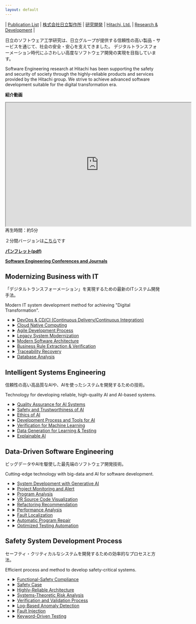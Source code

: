 ```yaml
---
layout: default
---
```


| [Publication List](publications.html) | [株式会社日立製作所](https://www.hitachi.co.jp/) | [研究開発](https://www.hitachi.co.jp/rd/index.html) | [Hitachi, Ltd.](https://www.hitachi.com/) | [Research & Development](https://www.hitachi.com/rd/index.html) |


日立のソフトウェア工学研究は、日立グループが提供する信頼性の高い製品・サービスを通じて、社会の安全・安心を支えてきました。
デジタルトランスフォーメーション時代にふさわしい高度なソフトウェア開発の実現を目指しています。

Software Engineering research at Hitachi has been supporting the safety and security of society through the highly-reliable products and services provided by the Hitachi group.
We strive to achieve advanced software development suitable for the digital transformation era.

**紹介動画**

<div>
<iframe width="600" height="400" src="https://www.youtube.com/embed/VV4KXtKip1o"></iframe>
</div>
再生時間：約5分

２分間バージョンは[こちら](https://www.youtube.com/watch?v=1RDdBRm3yco)です

**[パンフレット(pdf)](https://hitachi-dx-engineering-research.github.io/pdf/2024DXEngineering.pdf)**

**[Software Engineering Conferences and Journals](confAndJournals.html)**

## Modernizing Business with IT

「デジタルトランスフォーメーション」を実現するための最新のITシステム開発手法。

Modern IT system development method for achieving "Digital Transformation".

- <details><summary><u>DevOps & CD/CI (Continuous Delivery/Continuous Integration)</u></summary><p>DevOps & CI/CD (継続的インテグレーションと継続的デリバリー)</p><p>テスト自動化、統合、デプロイメントにより開発の合理化を進め、コラボレーションとデリバリーの速度を向上させます。</p><p>Streamlining development through automated testing, integration, and deployment, enhancing collaboration and delivery speed.</p></details>

- <details><summary><u>Cloud Native Computing</u></summary><p>クラウドネイティブ・コンピューティング</p><p>スケーラビリティ、耐障害性、効率性のため，クラウドサービスを活用したアプリケーションの構築とデプロイメントを支援します。</p><p>Building and deploying applications that leverage cloud services for scalability, resilience, and efficiency.</p></details>

- <details><summary><u>Agile Development Process</u></summary><p>アジャイル開発</p><p>反復的で顧客からのフィードバックを重視した、協調的なソフトウェア開発を行います。</p><p>Iterative and collaborative software development, emphasizing adaptability and customer feedback.</p></details>

- <details><summary><u>Legacy System Modernization</u></summary><p>レガシーシステムの近代化</p><p>レガシーシステムを最新の技術に変換し、機能を強化し、寿命を延ばします。</p><p>Transforming outdated systems to contemporary technologies, enhancing functionality, and extending lifespan.</p></details>

- <details><summary><u>Modern Software Architecture</u></summary><p>モダンソフトウェアアーキテクチャ</p><p>現代的なアーキテクチャパターンを用いて、拡張性、モジュール性、保守性の高いソフトウェア構造を設計します。</p><p>Designing scalable, modular, and maintainable software structures using contemporary architectural patterns.</p></details>

- <details><summary><u>Business Rule Extraction & Verification</u></summary><p>ビジネスルールの抽出と検証</p><p>正確なシステム表現とコンプライアンスのために、主要なビジネスルールを特定し、検証します。</p><p>Identifying and validating key business rules for accurate system representation and compliance.</p></details>

- <details><summary><u>Traceability Recovery</u></summary><p>トレーサビリティの回復</p><p>ソフトウェアアーティファクト間のリンクを再構築し、理解しやすさ、メンテナンス性、変更管理を強化します。</p><p>Re-establishing links between software artifacts to enhance understanding, maintenance, and change management.</p></details>

- <details><summary><u>Database Analysis</u></summary><p>データベース解析</p><p>最適な設計と効率的なデータ管理のためのデータベース構造とパフォーマンスを評価します。</p><p>Evaluating database structures and performance for optimized design and efficient data management.</p></details>


## Intelligent Systems Engineering

信頼性の高い高品質なAIや、AIを使ったシステムを開発するための技術。

Technology for developing reliable, high-quality AI and AI-based systems.

- <details><summary><u>Quality Assurance for AI Systems</u></summary><p>AIシステムの品質保証</p><p>AIシステムの信頼性と有効性を，体系的なテスト、検証、品質基準の遵守を通じて確保します。</p><p>Ensuring the reliability and effectiveness of artificial intelligence system through systematic testing, validation, and adherence to quality standards.</p></details>

- <details><summary><u>Safety and Trustworthiness of AI</u></summary><p>AI導入の安全性と信頼性担保</p><p>AIの安全かつ倫理的な導入, 透明性の協調, 説明責任，偏見の最小化といった懸念に対応します。</p><p>Addressing concerns related to the safe and ethical deployment of AI, emphasizing transparency, accountability, and the minimization of biases.</p></details>

- <details><summary><u>Ethics of AI</u></summary><p>AI倫理</p><p>AI技術の倫理的意味合いを検証し、プライバシー、偏見、AIシステムの責任ある利用などの問題を取り上げます。</p><p>Examining the ethical implications of AI technology, addressing issues such as privacy, bias, and the responsible use of intelligent systems.</p></details>

- <details><summary><u>Development Process and Tools for AI</u></summary><p>AI開発のプロセスとツール</p><p>AIプロジェクトの効率的な開発と管理のために、構築論とツールの導入を行います。</p><p>Implementing structured methodologies and tools tailored for the efficient development and management of AI projects.</p></details>

- <details><summary><u>Verification for Machine Learning</u></summary><p>機械学習の検証</p><p>機械学習モデルに対し，厳密な検証技術を適用し，生成物の正しさ、堅牢性、仕様への準拠を保証します。</p><p>Applying rigorous verification techniques to machine learning models, ensuring their correctness, robustness, and compliance with specifications.</p></details>

- <details><summary><u>Data Generation for Learning & Testing</u></summary><p>学習とテストのためのデータ生成</p><p>機械学習モデルの訓練とテストのため、多様で，代表的なデータセットを作成し、その汎化性能と処理性能を高めます。</p><p>Creating diverse and representative datasets to train and test machine learning models, enhancing their generalization and performance.</p></details>

- <details><summary><u>Explainable AI</u></summary><p>説明可能AI</p><p>解釈可能なモデルを持つAIシステムを設計し、AIの意思決定プロセスの透明性、理解、信頼性を高めます。</p><p>Designing AI systems with interpretable models to enhance transparency, understanding, and trust in decision-making processes.</p></details>


## Data-Driven Software Engineering

ビッグデータやAIを駆使した最先端のソフトウェア開発技術。

Cutting-edge technology with big-data and AI for software development.

- <details><summary><u>System Development with Generative AI</u></summary><p>生成AI活用システム開発</p><p>生成AIを活用して、要件定義、設計、実装、テスト、開発管理に至るまで、ソフトウェア開発プロセスを根本的に効率化します。</p><p>Using generative AI,  radically enhancing the efficiency of the software development process from requirements definition, design, implementation, testing to development management.</p></details>

- <details><summary><u>Project Monitoring and Alert</u></summary><p>プロジェクトの監視、アラート</p><p>プロジェクトにおけるメトリクス値をリアルタイムで監視するシステムを導入し、潜在的な問題に即対応可能なアラートを生成します。</p><p>Implementing systems for real-time monitoring of project metrics and generating alerts to ensure timely responses to potential issues.</p></details>

- <details><summary><u>Program Analysis</u></summary><p>プログラム解析</p><p>静的・動的解析を通じてプログラムの動作を評価し、コードの理解と最適化を支援します。</p><p>Evaluating and understanding program behavior through static and dynamic analysis, aiding in code comprehension and optimization.</p></details>

- <details><summary><u>VR Source Code Visualization</u></summary><p>VRによるソースコード可視化</p><p>VR(バーチャルリアリティ)技術を活用し、ソースコードの構造を視覚的に表現して探索することで、没入的で直感的な理解を推進します。</p><p>Utilizing virtual reality technology to visually represent and explore source code structures, facilitating a more immersive and intuitive understanding.</p></details>

- <details><summary><u>Refactoring Recommendation</u></summary><p>リファクタリング推奨</p><p>保守性、可読性、ソフトウェア全体の品質を向上させるため、コードのリファクタリングに関する提案を自動的に提供します。</p><p>Providing automated suggestions for code refactoring to improve maintainability, readability, and overall software quality.</p></details>

- <details><summary><u>Performance Analysis</u></summary><p>性能解析</p><p>ソフトウェアの全体的な性能を上げるために、システムの効率とリソースの利用状況を評価し、最適化します。</p><p>Assessing and optimizing the efficiency and resource utilization of software systems to enhance overall performance.</p></details>

- <details><summary><u>Fault Localization</u></summary><p>故障個所の推定</p><p>ソフトウェアの欠陥やエラーを特定・分離し、デバッグや修正におけるプロセスを効率化します。</p><p>Identifying and isolating defects or errors in software, streamlining the debugging and correction process.</p></details>

- <details><summary><u>Automatic Program Repair</u></summary><p>プログラム自動修正</p><p>プログラムのバグを自動的に特定して修正する技術を実装し、信頼性と保守性を高めます。</p><p>Implementing techniques to automatically identify and fix bugs in programs to enhancing reliability and maintainability.</p></details>

- <details><summary><u>Optimized Testing Automation</u></summary><p>テスト自動化戦略の最適化</p><p>効率的かつ効果的な自動化戦略で，ソフトウェアテストのプロセスの合理化を図ります。</p><p>Streamlining the software testing process through efficient and effective automation strategies.</p></details>


## Safety System Development Process

セーフティ・クリティカルなシステムを開発するための効率的なプロセスと方法。

Efficient process and method to develop safety-critical systems.

- <details><summary><u>Functional-Safety Compliance</u></summary><p>機能安全への適合</p><p>セーフティクリティカルなシステムにおけるリスクの軽減・管理のため、機能安全規格および慣習を遵守します。</p><p>Adhering to functional safety standards and practices to mitigate and manage risks in safety-critical systems.</p></details>

- <details><summary><u>Safety Case</u></summary><p>セーフティケース</p><p>セーフティクリティカルなアプリケーションにおいて、システムの安全対策の正当性を明確にする包括的な安全ケースを開発します。</p><p>Developing a comprehensive safety case that articulates the safety measures and justifications for a system, particularly in safety-critical applications.</p></details>

- <details><summary><u>Highly-Reliable Architecture</u></summary><p>高信頼性アーキテクチャ</p><p>高信頼性、フォールトトレランス、レジリエンスに重点を置いたソフトウェア・アーキテクチャを設計し、継続的かつ信頼性の高い運用を実現します。</p><p>Designing software architectures with a focus on high reliability, fault tolerance, and resilience to ensure continuous and dependable operation.</p></details>

- <details><summary><u>Systems-Theoretic Risk Analysis</u></summary><p>システム論的リスク分析</p><p>システム理論を応用し，潜在的な安全性とセキュリティの問題に焦点を当てることで複雑なシステムのリスクを分析・管理します。</p><p>Applying systems theory to analyze and manage risks in complex systems, particularly focusing on potential safety and security issues.</p></details>

- <details><summary><u>Verification and Validation Process</u></summary><p>検証，妥当性確認</p><p>規則正しい手法を使用したソフトウェアの検証と妥当性確認により、指定された要件や品質基準を満たしていることを確認します。</p><p>Employing systematic methods to verify and validate software, ensuring it meets specified requirements and quality standards.</p></details>

- <details><summary><u>Log-Based Anomaly Detection</u></summary><p>ログベース異常検知</p><p>ログやその他の実行時データを分析することにより、ソフトウェアシステムの異常な動作や潜在的な問題を検出します。</p><p>Detecting abnormal behavior or potential issues in software systems by analyzing logs and other runtime data.</p></details>

- <details><summary><u>Fault Injection</u></summary><p>フォールトインジェクション</p><p>制御済みの環境で故障やエラーをシミュレートし、さまざまな故障シナリオにおけるシステムの回復力や堅牢性を評価します。</p><p>Simulating faults or errors in a controlled environment to assess the resilience and robustness of a system under various failure scenarios.</p></details>

- <details><summary><u>Keyword-Driven Testing</u></summary><p>キーワード駆動テスト</p><p>事前に定義されたキーワードやアクションに基づきテスト戦略を実装し、ソフトウェアテストにおけるテストケース設計や自動化を強化します。</p><p>Implementing testing strategies based on predefined keywords or actions, enhancing test case design and automation in software testing.</p></details>
